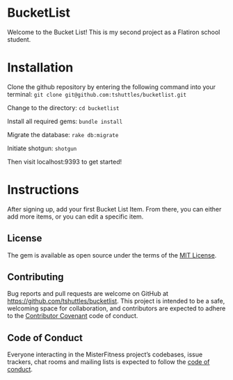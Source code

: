 # BucketList

Welcome to the Bucket List! This is my second project as a Flatiron school student.

# Installation

Clone the github repository by entering the following command into your terminal:
```git clone git@github.com:tshuttles/bucketlist.git```

Change to the directory:
```cd bucketlist```

Install all required gems:
```bundle install```

Migrate the database:
```rake db:migrate```

Initiate shotgun:
```shotgun```

Then visit localhost:9393 to get started!

# Instructions

After signing up, add your first Bucket List Item. From there, you can either add more items, or you can edit a specific item. 

## License

The gem is available as open source under the terms of the [MIT License](https://opensource.org/licenses/MIT).


## Contributing

Bug reports and pull requests are welcome on GitHub at https://github.com/tshuttles/bucketlist. This project is intended to be a safe, welcoming space for collaboration, and contributors are expected to adhere to the [Contributor Covenant](http://contributor-covenant.org) code of conduct.

## Code of Conduct

Everyone interacting in the MisterFitness project’s codebases, issue trackers, chat rooms and mailing lists is expected to follow the [code of conduct](https://github.com/tshuttles/bucketlist/blob/master/CODE_OF_CONDUCT.md).
